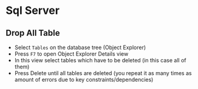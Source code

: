 # Sql Server

## Drop All Table

* Select `Tables` on the database tree (Object Explorer)
* Press `F7` to open Object Explorer Details view
* In this view select tables which have to be deleted (in this case all of them)
* Press Delete until all tables are deleted (you repeat it as many times as amount of errors due to key constraints/dependencies)
